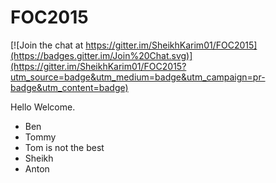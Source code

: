 # FOC2015

[![Join the chat at https://gitter.im/SheikhKarim01/FOC2015](https://badges.gitter.im/Join%20Chat.svg)](https://gitter.im/SheikhKarim01/FOC2015?utm_source=badge&utm_medium=badge&utm_campaign=pr-badge&utm_content=badge)

Hello
Welcome.

+ Ben
+ Tommy
+ Tom is not the best
+ Sheikh
+ Anton

